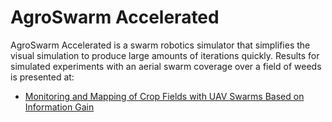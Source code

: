 # AgroSwarm Accelerated

AgroSwarm Accelerated is a swarm robotics simulator that simplifies the visual simulation to produce large amounts of iterations quickly.
Results for simulated experiments with an aerial swarm coverage over a field of weeds is presented at:

* [Monitoring and Mapping of Crop Fields with UAV Swarms Based on Information Gain](https://link.springer.com/chapter/10.1007/978-3-030-92790-5_24)



